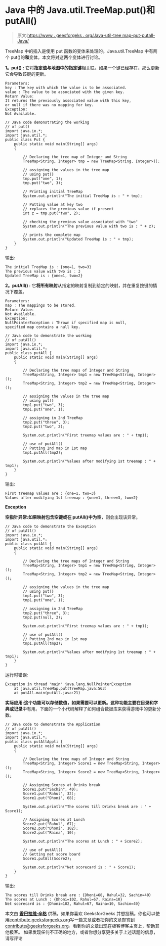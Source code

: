 # Java 中的 Java.util.TreeMap.put()和 putAll()

> 原文:[https://www . geesforgeks . org/Java-util-tree map-put-putall-Java/](https://www.geeksforgeeks.org/java-util-treemap-put-putall-java/)

TreeMap 中的插入是使用 put 函数的变体来处理的。Java.util.TreeMap 中有两个 put()的**和**变体，本文将对这两个变体进行讨论。

**1。put() :** 它将**指定值与地图中的指定键**相关联。如果一个键已经存在，那么更新它会导致该键的更新。

```
Parameters:
key : The key with which the value is to be associated.
value : The value to be associated with the given key.
Return Value:
It returns the previously associated value with this key,
or null if there was no mapping for key.
Exception:
Not Available.

```

```
// Java code demonstrating the working
// of put()
import java.io.*;
import java.util.*;
public class Put {
    public static void main(String[] args)
    {

        // Declaring the tree map of Integer and String
        TreeMap<String, Integer> tmp = new TreeMap<String, Integer>();

        // assigning the values in the tree map
        // using put()
        tmp.put("one", 1);
        tmp.put("two", 3);

        // Printing initial TreeMap
        System.out.println("The initial TreeMap is : " + tmp);

        // Putting value at key two
        // replaces the previous value if present
        int z = tmp.put("two", 2);

        // checking the previous value associated with "two"
        System.out.println("The previous value with two is : " + z);

        // prints the complete map
        System.out.println("Updated TreeMap is : " + tmp);
    }
}
```

输出:

```
The initial TreeMap is : {one=1, two=3}
The previous value with two is : 3
Updated TreeMap is : {one=1, two=2}

```

**2。putAll() :** 它**将所有映射**从指定的映射复制到给定的映射，并在重复按键的情况下覆盖。

```
Parameters:
map : The mappings to be stored.
Return Value:
Not Available.
Exception:
NullPointerException : Thrown if specified map is null,
specified map contains a null key.

```

```
// Java code to demonstrate the working
// of putAll()
import java.io.*;
import java.util.*;
public class putAll {
    public static void main(String[] args)
    {

        // Declaring the tree maps of Integer and String
        TreeMap<String, Integer> tmp1 = new TreeMap<String, Integer>();
        TreeMap<String, Integer> tmp2 = new TreeMap<String, Integer>();

        // assigning the values in the tree map
        // using put()
        tmp1.put("two", 3);
        tmp1.put("one", 1);

        // assigning in 2nd TreeMap
        tmp2.put("three", 3);
        tmp2.put("two", 2);

        System.out.println("First treemap values are : " + tmp1);

        // use of putAll()
        // Putting 2nd map in 1st map
        tmp1.putAll(tmp2);

        System.out.println("Values after modifying 1st treemap : " + tmp1);
    }
}
```

输出:

```
First treemap values are : {one=1, two=3}
Values after modifying 1st treemap : {one=1, three=3, two=2}

```

**Exception**

**空指针异常:**如果**映射包含空键或在 putAll()中为空**，则会出现该异常。

```
// Java code to demonstrate the Exception
// of putAll()
import java.io.*;
import java.util.*;
public class putAll {
    public static void main(String[] args)
    {

        // Declaring the tree maps of Integer and String
        TreeMap<String, Integer> tmp1 = new TreeMap<String, Integer>();
        TreeMap<String, Integer> tmp2 = new TreeMap<String, Integer>();

        // assigning the values in the tree map
        // using put()
        tmp1.put("two", 3);
        tmp1.put("one", 1);

        // assigning in 2nd TreeMap
        tmp2.put("three", 3);
        tmp2.put(null, 2);

        System.out.println("First treemap values are : " + tmp1);

        // use of putAll()
        // Putting 2nd map in 1st map
        tmp1.putAll(tmp2);

        System.out.println("Values after modifying 1st treemap : " + tmp1);
    }
}
```

运行时错误:

```
Exception in thread "main" java.lang.NullPointerException
    at java.util.TreeMap.put(TreeMap.java:563)
    at putAll.main(putAll.java:21)

```

**实际应用:**这个功能可以存储数值，如果需要可以更新。这种功能主要在**目录和字典或记录**中有用。下面的一个小代码解释了如何组合数据库来获得游戏中的更新分数。

```
// Java code to demonstrate the Application
// of putAll()
import java.io.*;
import java.util.*;
public class putAllAppli {
    public static void main(String[] args)
    {

        // Declaring the tree maps of Integer and String
        TreeMap<String, Integer> Score1 = new TreeMap<String, Integer>();
        TreeMap<String, Integer> Score2 = new TreeMap<String, Integer>();

        // Assigning Scores at Drinks break
        Score1.put("Sachin", 40);
        Score1.put("Rahul", 32);
        Score1.put("Dhoni", 68);

        System.out.println("The scores till Drinks break are : " + Score1);

        // Assigning Scores at Lunch
        Score2.put("Rahul", 67);
        Score2.put("Dhoni", 102);
        Score2.put("Raina", 10);

        System.out.println("The scores at Lunch : " + Score2);

        // use of putAll()
        // Getting net score board
        Score1.putAll(Score2);

        System.out.println("Net scorecard is : " + Score1);
    }
}
```

输出:

```
The scores till Drinks break are : {Dhoni=68, Rahul=32, Sachin=40}
The scores at Lunch : {Dhoni=102, Rahul=67, Raina=10}
Net scorecard is : {Dhoni=102, Rahul=67, Raina=10, Sachin=40}

```

本文由 **[香巴拉维·辛格](https://www.facebook.com/shambhavi.singh.1217)** 供稿。如果你喜欢 GeeksforGeeks 并想投稿，你也可以使用[contribute.geeksforgeeks.org](http://www.contribute.geeksforgeeks.org)写一篇文章或者把你的文章邮寄到 contribute@geeksforgeeks.org。看到你的文章出现在极客博客主页上，帮助其他极客。
如果发现任何不正确的地方，或者你想分享更多关于上述话题的信息，请写评论